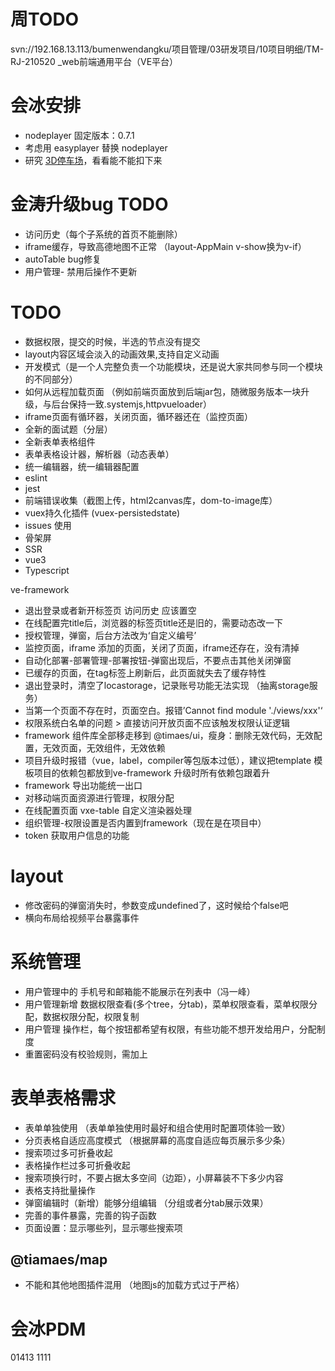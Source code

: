 
# 周TODO

svn://192.168.13.113/bumenwendangku/项目管理/03研发项目/10项目明细/TM-RJ-210520 _web前端通用平台（VE平台）


# 会冰安排

- nodeplayer 固定版本：0.7.1
- 考虑用 easyplayer 替换 nodeplayer
- 研究 [3D停车场](https://tcc.lazymap.com/Draw_MapPreview.html)，看看能不能扣下来  



# 金涛升级bug TODO

- 访问历史（每个子系统的首页不能删除）
- iframe缓存，导致高德地图不正常 （layout-AppMain v-show换为v-if）
- autoTable bug修复
- 用户管理- 禁用后操作不更新

# TODO

- 数据权限，提交的时候，半选的节点没有提交
- layout内容区域会淡入的动画效果,支持自定义动画
- 开发模式（是一个人完整负责一个功能模块，还是说大家共同参与同一个模块的不同部分）
- 如何从远程加载页面 （例如前端页面放到后端jar包，随微服务版本一块升级，与后台保持一致.systemjs,httpvueloader）
- iframe页面有循环器，关闭页面，循环器还在（监控页面）
- 全新的面试题（分层）
- 全新表单表格组件
- 表单表格设计器，解析器（动态表单）
- 统一编辑器，统一编辑器配置
- eslint
- jest
- 前端错误收集（截图上传，html2canvas库，dom-to-image库）
- vuex持久化插件 (vuex-persistedstate)
- issues 使用
- 骨架屏
- SSR
- vue3
- Typescript


ve-framework

- 退出登录或者新开标签页 访问历史 应该置空
- 在线配置完title后，浏览器的标签页title还是旧的，需要动态改一下
- 授权管理，弹窗，后台方法改为‘自定义编号’
- 监控页面，iframe 添加的页面，关闭了页面，iframe还存在，没有清掉
- 自动化部署-部署管理-部署按钮-弹窗出现后，不要点击其他关闭弹窗
- 已缓存的页面，在tag标签上刷新后，此页面就失去了缓存特性
- 退出登录时，清空了locastorage，记录账号功能无法实现 （抽离storage服务）
- 当第一个页面不存在时，页面空白。报错’Cannot find module './views/xxx'‘
-  权限系统白名单的问题 > 直接访问开放页面不应该触发权限认证逻辑
- framework 组件库全部移走移到 @timaes/ui，瘦身：删除无效代码，无效配置，无效页面，无效组件，无效依赖
- 项目升级时报错（vue，label，compiler等包版本过低），建议把template 模板项目的依赖包都放到ve-framework 升级时所有依赖包跟着升
- framework 导出功能统一出口
- 对移动端页面资源进行管理，权限分配
- 在线配置页面 vxe-table 自定义渲染器处理 
- 组织管理-权限设置是否内置到framework（现在是在项目中）
- token 获取用户信息的功能


# layout

- 修改密码的弹窗消失时，参数变成undefined了，这时候给个false吧
- 横向布局给视频平台暴露事件


# 系统管理

- 用户管理中的 手机号和邮箱能不能展示在列表中（冯一峰）
- 用户管理新增 数据权限查看(多个tree，分tab)，菜单权限查看，菜单权限分配，数据权限分配，权限复制
- 用户管理 操作栏，每个按钮都希望有权限，有些功能不想开发给用户，分配制度
- 重置密码没有校验规则，需加上


# 表单表格需求

- 表单单独使用	（表单单独使用时最好和组合使用时配置项体验一致）
- 分页表格自适应高度模式  （根据屏幕的高度自适应每页展示多少条）
- 搜索项过多可折叠收起	
- 表格操作栏过多可折叠收起
- 搜索项换行时，不要占据太多空间（边距），小屏幕装不下多少内容
- 表格支持批量操作
- 弹窗编辑时（新增）能够分组编辑  （分组或者分tab展示效果）
- 完善的事件暴露，完善的钩子函数
- 页面设置：显示哪些列，显示哪些搜索项


## @tiamaes/map

- 不能和其他地图插件混用 （地图js的加载方式过于严格）




# 会冰PDM

01413   1111
